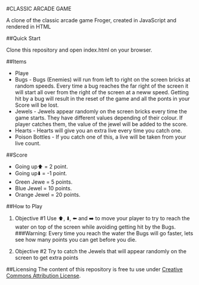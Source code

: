#CLASSIC ARCADE GAME

A clone of the classic arcade game Froger, created in JavaScript and rendered in HTML <cavas>

##Quick Start

Clone this repository and open index.html on your browser.

##Items

+ Playe
+ Bugs - Bugs (Enemies) will run from left to right on the screen bricks at random speeds. Every time a bug reaches the far right of the screen it will start all over from the right of the screen at a neww speed. Getting hit by a bug will result in the reset of the game and all the ponts in your Score will be lost.
+ Jewels - Jewels appear randomly on the screen bricks every time the game starts. They have different values depending of their colour. If player catches them, the value of the jewel will be added to the score.
+ Hearts - Hearts will give you an extra live every time you catch one.
+ Poison Bottles - If you catch one of this, a live will be taken from your live count.

##Score

+ Going up:arrow_up: = 2 point.
+ Going up:arrow_down: = -1 point.
+ Green Jewe = 5 points.
+ Blue Jewel = 10 points.
+ Orange Jewel = 20 points.

##How to Play

1. Objective #1
Use :arrow_up:, :arrow_down:, :arrow_left: and :arrow_right: to move your player to try to reach the water on top of the screen while avoiding getting hit by the Bugs.
###Warning: Every time you reach the water the Bugs will go faster, lets see how many points you can get before you die.

2. Objective #2
Try to catch the Jewels that will appear randomly on the screen to get extra points

##Licensing
The content of this repository is free tu use under [Creative Commons Attribution License](http://creativecommons.org/licenses/by/3.0/us/).


